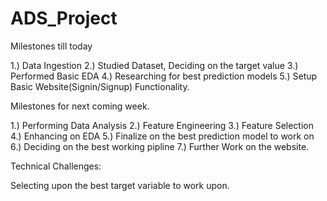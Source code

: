 # ADS_Project

Milestones till today

1.) Data Ingestion
2.) Studied Dataset, Deciding on the target value
3.) Performed Basic EDA
4.) Researching for best prediction models
5.) Setup Basic Website(Signin/Signup) Functionality.

Milestones for next coming week.

1.) Performing Data Analysis 
2.) Feature  Engineering
3.) Feature Selection
4.) Enhancing on EDA
5.) Finalize on the best prediction model to work on
6.) Deciding on the best working pipline
7.) Further Work on the website.

Technical Challenges:

Selecting upon the best target variable to work upon.
